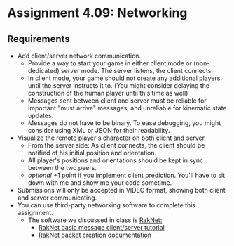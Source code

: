 # Assignment 4.09: Networking

## Requirements

- Add client/server network communication.
  - Provide a way to start your game in either client mode or (non-dedicated) server mode. The server listens, the client connects.
  - In client mode, your game should not create any additional players until the server instructs it to. (You might consider delaying the construction of the human player until this time as well)
  - Messages sent between client and server must be reliable for important "must arrive" messages, and unreliable for kinematic state updates.
  - Messages do not have to be binary. To ease debugging, you might consider using XML or JSON for their readability.
- Visualize the remote player's character on both client and server.
  - From the server side: As client connects, the client should be notified of his initial position and orientation.
  - All player's positions and orientations should be kept in sync between the two peers. 
  - *optional* +1 point if you implement client prediction.  You'll have to sit down with me and show me your code sometime.
- Submissions will only be accepted in VIDEO format, showing both client and server communicating.
- You can use third-party networking software to complete this assignment.
  - The software we discussed in class is [RakNet:](https://github.com/OculusVR/RakNet)
    - [RakNet basic message client/server tutorial](http://www.jenkinssoftware.com/raknet/manual/tutorial.html)
    - [RakNet packet creation documentation](http://www.jenkinssoftware.com/raknet/manual/creatingpackets.html)